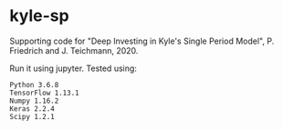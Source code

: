 # kyle-sp
Supporting code for "Deep Investing in Kyle's Single Period Model", P. Friedrich and J. Teichmann, 2020.

Run it using jupyter. Tested using:

    Python 3.6.8
    TensorFlow 1.13.1
    Numpy 1.16.2
    Keras 2.2.4
    Scipy 1.2.1
